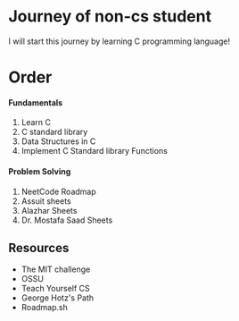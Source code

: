 # Journey of non-cs student 
I will start this journey by learning C programming language!

# Order
#### Fundamentals
<ol>
    <li>Learn C</li>
    <li>C standard library</li>
    <li>Data Structures in C</li>
    <li>Implement C Standard library Functions</li>
</ol>

#### Problem Solving
1. NeetCode Roadmap
2. Assuit sheets
3. Alazhar Sheets
4. Dr. Mostafa Saad Sheets
    
## Resources
- The MIT challenge
- OSSU
- Teach Yourself CS
- George Hotz's Path
- Roadmap.sh
